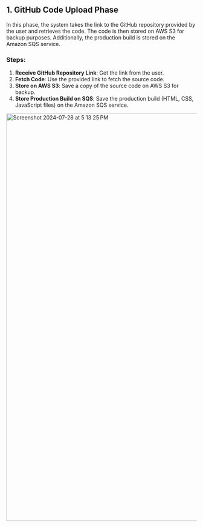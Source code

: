 ## 1. GitHub Code Upload Phase

In this phase, the system takes the link to the GitHub repository provided by the user and retrieves the code. The code is then stored on AWS S3 for backup purposes. Additionally, the production build is stored on the Amazon SQS service.

### Steps:

1. **Receive GitHub Repository Link**: Get the link from the user.
2. **Fetch Code**: Use the provided link to fetch the source code.
3. **Store on AWS S3**: Save a copy of the source code on AWS S3 for backup.
4. **Store Production Build on SQS**: Save the production build (HTML, CSS, JavaScript files) on the Amazon SQS service.


<img width="1075" alt="Screenshot 2024-07-28 at 5 13 25 PM" src="https://github.com/user-attachments/assets/8b88c995-0de6-4e29-9de0-1fbcd68240e3">
